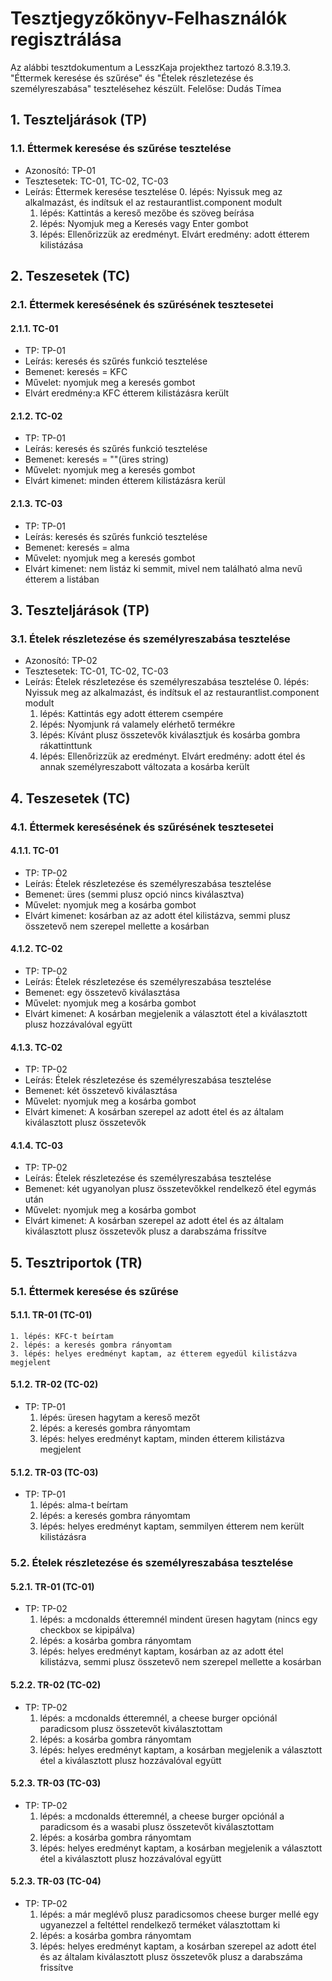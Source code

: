 # Tesztjegyzőkönyv-Felhasználók regisztrálása

Az alábbi tesztdokumentum a LesszKaja projekthez tartozó 8.3.19.3. "Éttermek keresése és szűrése" és "Ételek részletezése és személyreszabása" tesztelésehez készült. Felelőse: Dudás Tímea

## 1. Teszteljárások (TP)

### 1.1. Éttermek keresése és szűrése tesztelése 
- Azonosító: TP-01
- Tesztesetek: TC-01, TC-02, TC-03
- Leírás: Éttermek keresése tesztelése
    0. lépés: Nyissuk meg az alkalmazást, és indítsuk el az restaurantlist.component modult
    1. lépés: Kattintás a kereső mezőbe és szöveg beírása
    6. lépés: Nyomjuk meg a Keresés vagy Enter gombot 
    7. lépés: Ellenőrizzük az eredményt. Elvárt eredmény: adott étterem kilistázása

## 2. Teszesetek (TC)

### 2.1. Éttermek keresésének és szűrésének tesztesetei

#### 2.1.1. TC-01
- TP: TP-01
- Leírás: keresés és szűrés funkció tesztelése 
- Bemenet: keresés = KFC
- Művelet: nyomjuk meg a keresés gombot 
- Elvárt eredmény:a KFC étterem kilistázásra került

#### 2.1.2. TC-02
- TP: TP-01
- Leírás: keresés és szűrés funkció tesztelése 
- Bemenet: keresés = ""(üres string)
- Művelet: nyomjuk meg a keresés gombot 
- Elvárt kimenet: minden étterem kilistázásra kerül

#### 2.1.3. TC-03
- TP: TP-01
- Leírás: keresés és szűrés funkció tesztelése 
- Bemenet: keresés = alma
- Művelet: nyomjuk meg a keresés gombot 
- Elvárt kimenet: nem listáz ki semmit, mivel nem található alma nevű étterem a listában

## 3. Teszteljárások (TP)

### 3.1. Ételek részletezése és személyreszabása tesztelése
- Azonosító: TP-02
- Tesztesetek: TC-01, TC-02, TC-03
- Leírás: Ételek részletezése és személyreszabása tesztelése
    0. lépés: Nyissuk meg az alkalmazást, és indítsuk el az restaurantlist.component modult
    1. lépés: Kattintás egy adott étterem csempére
    6. lépés: Nyomjunk rá valamely elérhető termékre
    7. lépés: Kívánt plusz összetevők kiválasztjuk és kosárba gombra rákattinttunk
    8. lépés: Ellenőrizzük az eredményt. Elvárt eredmény: adott étel és annak személyreszabott változata a kosárba került

## 4. Teszesetek (TC)

### 4.1. Éttermek keresésének és szűrésének tesztesetei

#### 4.1.1. TC-01
- TP: TP-02
- Leírás: Ételek részletezése és személyreszabása tesztelése 
- Bemenet: üres (semmi plusz opció nincs kiválasztva)
- Művelet: nyomjuk meg a kosárba gombot 
- Elvárt kimenet: kosárban az az adott étel kilistázva, semmi plusz összetevő nem szerepel mellette a kosárban


#### 4.1.2. TC-02
- TP: TP-02
- Leírás: Ételek részletezése és személyreszabása tesztelése 
- Bemenet: egy összetevő kiválasztása
- Művelet: nyomjuk meg a kosárba gombot 
- Elvárt kimenet: A kosárban megjelenik a választott étel a kiválasztott plusz hozzávalóval együtt

#### 4.1.3. TC-02
- TP: TP-02
- Leírás: Ételek részletezése és személyreszabása tesztelése 
- Bemenet: két összetevő kiválasztása
- Művelet: nyomjuk meg a kosárba gombot 
- Elvárt kimenet: A kosárban szerepel az adott étel és az általam kiválasztott plusz összetevők

#### 4.1.4. TC-03
- TP: TP-02
- Leírás: Ételek részletezése és személyreszabása tesztelése 
- Bemenet: két ugyanolyan plusz összetevőkkel rendelkező étel egymás után
- Művelet: nyomjuk meg a kosárba gombot 
- Elvárt kimenet: A kosárban szerepel az adott étel és az általam kiválasztott plusz összetevők plusz a darabszáma frissítve


## 5. Tesztriportok (TR)

### 5.1. Éttermek keresése és szűrése

#### 5.1.1. TR-01 (TC-01)
    1. lépés: KFC-t beírtam
    2. lépés: a keresés gombra rányomtam
    3. lépés: helyes eredményt kaptam, az étterem egyedül kilistázva megjelent
    

#### 5.1.2. TR-02 (TC-02)
- TP: TP-01
    1. lépés: üresen hagytam a kereső mezőt
    2. lépés: a keresés gombra rányomtam
    3. lépés: helyes eredményt kaptam, minden étterem kilistázva megjelent

#### 5.1.2. TR-03 (TC-03)
- TP: TP-01
    1. lépés: alma-t beírtam
    2. lépés: a keresés gombra rányomtam
    3. lépés: helyes eredményt kaptam, semmilyen étterem nem került kilistázásra
    

    
### 5.2. Ételek részletezése és személyreszabása tesztelése

#### 5.2.1. TR-01 (TC-01)
- TP: TP-02
    1. lépés: a mcdonalds étteremnél mindent üresen hagytam (nincs egy checkbox se kipipálva)
    2. lépés: a kosárba gombra rányomtam
    3. lépés: helyes eredményt kaptam, kosárban az az adott étel kilistázva, semmi plusz összetevő nem szerepel mellette a kosárban
    

#### 5.2.2. TR-02 (TC-02)
- TP: TP-02
    1. lépés: a mcdonalds étteremnél, a cheese burger opciónál paradicsom plusz összetevőt kiválasztottam
    2. lépés: a kosárba gombra rányomtam
    3. lépés: helyes eredményt kaptam, a kosárban megjelenik a választott étel a kiválasztott plusz hozzávalóval együtt

#### 5.2.3. TR-03 (TC-03)
- TP: TP-02
    1. lépés: a mcdonalds étteremnél, a cheese burger opciónál a paradicsom és a wasabi plusz összetevőt kiválasztottam
    2. lépés: a kosárba gombra rányomtam
    3. lépés: helyes eredményt kaptam, a kosárban megjelenik a választott étel a kiválasztott plusz hozzávalóval együtt
    

#### 5.2.3. TR-03 (TC-04)
- TP: TP-02
    1. lépés: a már meglévő plusz paradicsomos cheese burger mellé egy ugyanezzel a feltéttel rendelkező terméket választottam ki
    2. lépés: a kosárba gombra rányomtam
    3. lépés: helyes eredményt kaptam, a kosárban szerepel az adott étel és az általam kiválasztott plusz összetevők plusz a darabszáma frissítve
    
